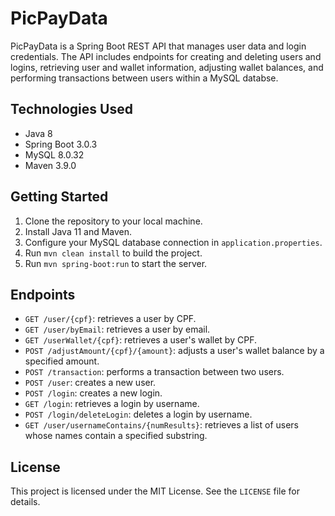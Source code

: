 # PicPayData

PicPayData is a Spring Boot REST API that manages user data and login credentials. The API includes endpoints for creating and deleting users and logins, retrieving user and wallet information, adjusting wallet balances, and performing transactions between users within a MySQL databse.

## Technologies Used

- Java 8
- Spring Boot 3.0.3
- MySQL 8.0.32
- Maven 3.9.0

## Getting Started

1. Clone the repository to your local machine.
2. Install Java 11 and Maven.
3. Configure your MySQL database connection in `application.properties`.
4. Run `mvn clean install` to build the project.
5. Run `mvn spring-boot:run` to start the server.

## Endpoints

- `GET /user/{cpf}`: retrieves a user by CPF.
- `GET /user/byEmail`: retrieves a user by email.
- `GET /userWallet/{cpf}`: retrieves a user's wallet by CPF.
- `POST /adjustAmount/{cpf}/{amount}`: adjusts a user's wallet balance by a specified amount.
- `POST /transaction`: performs a transaction between two users.
- `POST /user`: creates a new user.
- `POST /login`: creates a new login.
- `GET /login`: retrieves a login by username.
- `POST /login/deleteLogin`: deletes a login by username.
- `GET /user/usernameContains/{numResults}`: retrieves a list of users whose names contain a specified substring.

## License

This project is licensed under the MIT License. See the `LICENSE` file for details.
